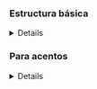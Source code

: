 ### Estructura básica
<details>
  
> \<!DOCTYPE html\>  
  
> \<html\> 
  
>   \<head\> 
  
>   \</head\>

>   \<body\>  
  
>  \</body\>

> \</html\>

</details>

### Para acentos
<details>

  > \<meta charset="utf-8"\>

</details>
